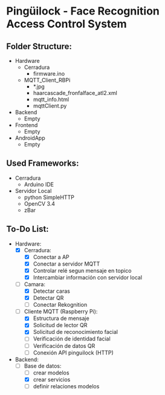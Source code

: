 # Pingüilock - Face Recognition Access Control System

## Folder Structure:
- Hardware
	- Cerradura
		- firmware.ino
	- MQTT_Client_RBPi
		- *.jpg
		- haarcascade_fronfalface_atl2.xml
		- mqtt_info.html
		- mqttClient.py
- Backend
	- Empty
- Frontend
	- Empty
- AndroidApp
	- Empty

## Used Frameworks:
- Cerradura
	- Arduino IDE
- Servidor Local
	- python SimpleHTTP
	- OpenCV 3.4
	- zBar

## To-Do List:
- Hardware:
	- [X] Cerradura:
		- [X] Conectar a AP
		- [X] Conectar a servidor MQTT
		- [X] Controlar relé segun mensaje en topico
		- [X] Intercambiar información con servidor local
	- [ ] Camara:
		- [X] Detectar caras
		- [X] Detectar QR
		- [ ] Conectar Rekognition
	- [ ] Cliente MQTT (Raspberry Pi):
		- [X] Estructura de mensaje
		- [X] Solicitud de lector QR
		- [X] Solicitud de reconocimiento facial
		- [ ] Verificación de identidad facial
		- [ ] Verificación de datos QR
		- [ ] Conexión API pinguilock (HTTP)

- Backend:
	- [ ] Base de datos:
		- [ ] crear modelos
		- [X] crear servicios
		- [ ] definir relaciones modelos

